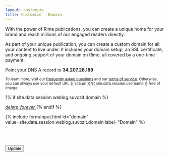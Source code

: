 ```yaml
---
layout: customize
title: Customize - Domain
---
```


<p>
    With the power of Rime publications, you can create a unique home for your brand and reach millions of our engaged readers directly.
</p>
<p>
    As part of your unique publication, you can create a custom domain for all your content to live under. It includes your domain setup, an SSL certificate, and ongoing support of your domain on Rime, all covered by a one-time payment.
</p>

<p>
    Point your DNS A record to <b>34.207.28.189</b>
</p>

<p>
    <small>To learn more, visit our <a href="/support/faq" target="_blank">frequently asked questions</a> and our <a href="/legal/terms" target="_blank">terms of service</a>. Otherwise, you can always use your default URL {{ site.url }}/{{ site.data.session.username }} free of charge.</small>
</p>

{% if site.data.session.weblog.suvozit.domain %}
<!-- Icon button -->
<a href="/customize/reset/domain" class="mdl-button mdl-js-button mdl-button--icon pull-right">
    <i class="material-icons">delete_forever</i>
</a>
{% endif %}

<form>

{% include form/input.html id="domain" value=site.data.session.weblog.suvozit.domain label="Domain" %}

<br>
<br>
<br>

<!-- Accent-colored raised button with ripple -->
<button class="mdl-button mdl-js-button mdl-button--raised mdl-js-ripple-effect mdl-button--accent" type="submit">
    Update
</button>

</form>